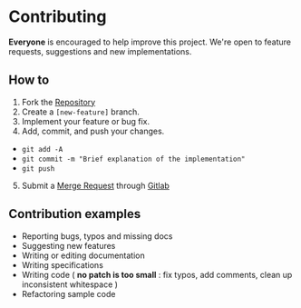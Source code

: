 # Contributing

**Everyone** is encouraged to help improve this project.
We're open to feature requests, suggestions and new implementations.

## How to

1. Fork the [Repository](https://gitlab.decathlon.net/sportplaces/api)
2. Create a `[new-feature]` branch.
3. Implement your feature or bug fix.
4. Add, commit, and push your changes.
  - `git add -A`
  - `git commit -m "Brief explanation of the implementation"`
  - `git push`
5. Submit a [Merge Request](https://gitlab.decathlon.net/sportplaces/api/merge_requests/new) through [Gitlab](https://gitlab.decathlon.net/sportplaces/api/)

## Contribution examples

* Reporting bugs, typos and missing docs
* Suggesting new features
* Writing or editing documentation
* Writing specifications
* Writing code ( **no patch is too small** : fix typos, add comments, clean up inconsistent whitespace )
* Refactoring sample code

